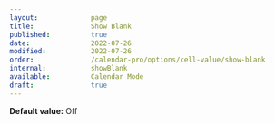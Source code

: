 ```yaml
---
layout:             page
title:              Show Blank
published:          true
date:               2022-07-26
modified:           2022-07-26
order:              /calendar-pro/options/cell-value/show-blank
internal:           showBlank
available:          Calendar Mode
draft:              true
---
```

**Default value:** Off
